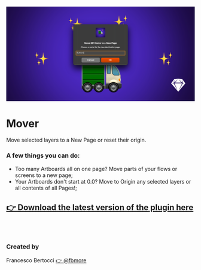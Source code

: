 ![](/Images/Cover.png)
# Mover
Move selected layers to a New Page or reset their origin.

### A few things you can do:
- Too many Artboards all on one page? Move parts of your flows or screens to a new page;<br>
- Your Artboards don't start at 0.0? Move to Origin any selected layers or all contents of all Pages!;<br>

## [👉 Download the latest version of the plugin here](https://github.com/fbmore/Mover-Sketch-Plugin/raw/main/Mover.sketchplugin.zip)


<br><br>
### Created by
Francesco Bertocci
[👉 @fbmore](https://twitter.com/fbmore)
